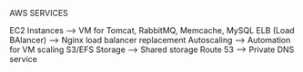 AWS SERVICES

EC2 Instances --> VM for Tomcat, RabbitMQ, Memcache, MySQL
ELB (Load BAlancer) --> Nginx load balancer replacement
Autoscaling --> Automation for VM scaling
S3/EFS Storage --> Shared storage
Route 53 --> Private DNS service
